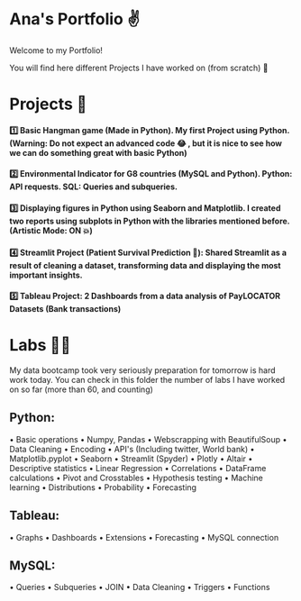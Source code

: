 # Ana's Portfolio :v:

Welcome to my Portfolio!

You will find here different Projects I have worked on (from scratch) :muscle:

# Projects 💓

#### :one:  Basic Hangman game (Made in Python). My first Project using Python.(Warning: Do not expect an advanced code :joy: , but it is nice to see how we can do something great with basic Python)

#### 2️⃣  Environmental Indicator for G8 countries (MySQL and Python). Python: API requests. SQL: Queries and subqueries.

#### 3️⃣ Displaying figures in Python using Seaborn and Matplotlib. I created two reports using subplots in Python with the libraries mentioned before.(Artistic Mode: ON :boom:)

#### 4️⃣ Streamlit Project (Patient Survival Prediction 🏥):  Shared Streamlit as a result of cleaning a dataset, transforming data and displaying the most important insights.

#### 5️⃣ Tableau Project: 2 Dashboards from a data analysis of PayLOCATOR Datasets (Bank transactions)

# Labs 👩‍🏭

My data bootcamp took very seriously preparation for tomorrow is hard work today. You can check in this folder the number of labs I have worked on so far (more than 60, and counting)

## Python:
•	 Basic operations
•	 Numpy, Pandas
•	Webscrapping with BeautifulSoup
•	Data Cleaning
•	Encoding
•	API's (Including twitter, World bank)
•	Matplotlib.pyplot
•	Seaborn
•	Streamlit (Spyder)
•	Plotly
•	Altair
•	Descriptive statistics
•	Linear Regression
•	Correlations 
•	DataFrame calculations
•	Pivot and Crosstables
•	Hypothesis testing
•	Machine learning
•	Distributions
•	Probability
•	Forecasting


## Tableau:
•	Graphs
•	Dashboards
•	Extensions
•	Forecasting
•	MySQL connection


## MySQL:
•	Queries
•	Subqueries
•	JOIN
•	Data Cleaning
•	Triggers
•	Functions
